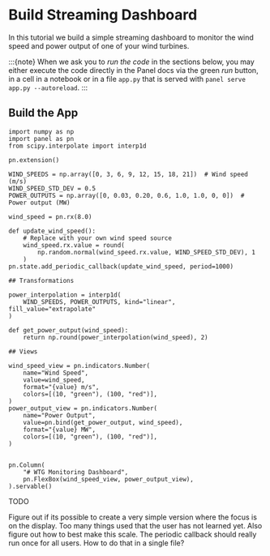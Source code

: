 # Build Streaming Dashboard

In this tutorial we build a simple streaming dashboard to monitor the wind speed and power output of one of your wind turbines.

:::{note}
When we ask you to *run the code* in the sections below, you may either execute the code directly in the Panel docs via the green *run* button, in a cell in a notebook or in a file `app.py` that is served with `panel serve app.py --autoreload`.
:::

## Build the App

```
import numpy as np
import panel as pn
from scipy.interpolate import interp1d

pn.extension()

WIND_SPEEDS = np.array([0, 3, 6, 9, 12, 15, 18, 21])  # Wind speed (m/s)
WIND_SPEED_STD_DEV = 0.5
POWER_OUTPUTS = np.array([0, 0.03, 0.20, 0.6, 1.0, 1.0, 0, 0])  # Power output (MW)

wind_speed = pn.rx(8.0)

def update_wind_speed():
    # Replace with your own wind speed source
    wind_speed.rx.value = round(
        np.random.normal(wind_speed.rx.value, WIND_SPEED_STD_DEV), 1
    )
pn.state.add_periodic_callback(update_wind_speed, period=1000)

## Transformations

power_interpolation = interp1d(
    WIND_SPEEDS, POWER_OUTPUTS, kind="linear", fill_value="extrapolate"
)

def get_power_output(wind_speed):
    return np.round(power_interpolation(wind_speed), 2)

## Views

wind_speed_view = pn.indicators.Number(
    name="Wind Speed",
    value=wind_speed,
    format="{value} m/s",
    colors=[(10, "green"), (100, "red")],
)
power_output_view = pn.indicators.Number(
    name="Power Output",
    value=pn.bind(get_power_output, wind_speed),
    format="{value} MW",
    colors=[(10, "green"), (100, "red")],
)


pn.Column(
    "# WTG Monitoring Dashboard",
    pn.FlexBox(wind_speed_view, power_output_view),
).servable()
```

TODO

Figure out if its possible to create a very simple version where the focus is on the display. Too many things used that the user has not learned yet. Also figure out how to best make this scale. The periodic callback should really run once for all users. How to do that in a single file?
